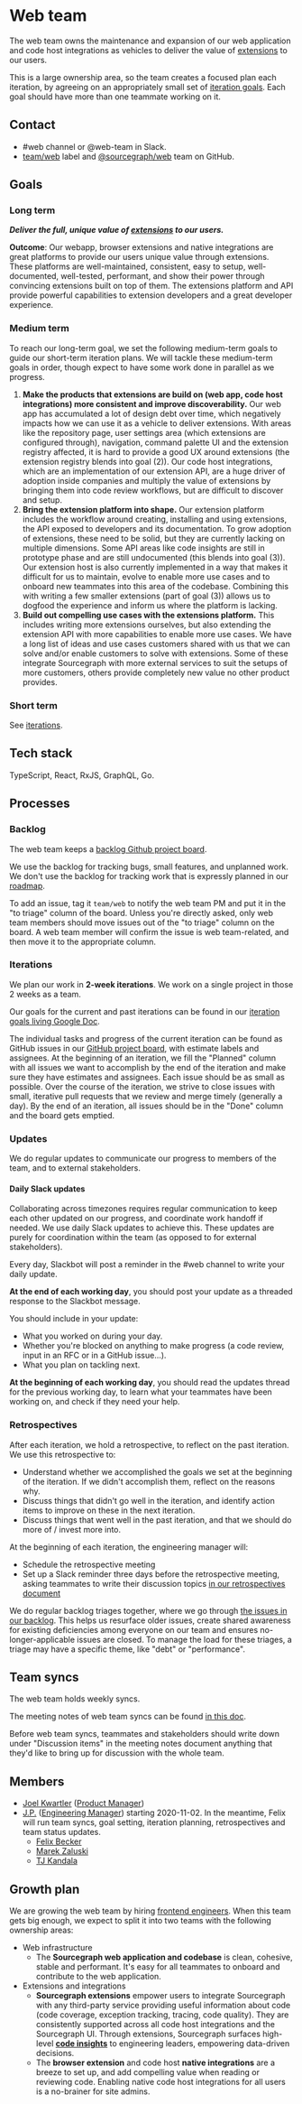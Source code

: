 # Web team

The web team owns the maintenance and expansion of our web application and code host integrations as vehicles to deliver the value of [extensions](https://docs.sourcegraph.com/extensions) to our users.

This is a large ownership area, so the team creates a focused plan each iteration, by agreeing on an appropriately small set of [iteration goals](../../../company/goals/index.md). Each goal should have more than one teammate working on it.

## Contact

- #web channel or @web-team in Slack.
- [team/web](https://github.com/sourcegraph/sourcegraph/issues/new?labels=team/web) label and [@sourcegraph/web](https://github.com/orgs/sourcegraph/teams/web) team on GitHub.

## Goals

### Long term

**_Deliver the full, unique value of [extensions](https://docs.sourcegraph.com/extensions) to our users._**

**Outcome**: Our webapp, browser extensions and native integrations are great platforms to provide our users unique value through extensions. These platforms are well-maintained, consistent, easy to setup, well-documented, well-tested, performant, and show their power through convincing extensions built on top of them. The extensions platform and API provide powerful capabilities to extension developers and a great developer experience.

### Medium term

To reach our long-term goal, we set the following medium-term goals to guide our short-term iteration plans.
We will tackle these medium-term goals in order, though expect to have some work done in parallel as we progress.

1. **Make the products that extensions are build on (web app, code host integrations) more consistent and improve discoverability.**
   Our web app has accumulated a lot of design debt over time, which negatively impacts how we can use it as a vehicle to deliver extensions.
   With areas like the repository page, user settings area (which extensions are configured through), navigation, command palette UI and the extension registry affected, it is hard to provide a good UX around extensions (the extension registry blends into goal (2)).
   Our code host integrations, which are an implementation of our extension API, are a huge driver of adoption inside companies and multiply the value of extensions by bringing them into code review workflows, but are difficult to discover and setup.
2. **Bring the extension platform into shape.**
   Our extension platform includes the workflow around creating, installing and using extensions, the API exposed to developers and its documentation.
   To grow adoption of extensions, these need to be solid, but they are currently lacking on multiple dimensions.
   Some API areas like code insights are still in prototype phase and are still undocumented (this blends into goal (3)).
   Our extension host is also currently implemented in a way that makes it difficult for us to maintain, evolve to enable more use cases and to onboard new teammates into this area of the codebase.
   Combining this with writing a few smaller extensions (part of goal (3)) allows us to dogfood the experience and inform us where the platform is lacking.
3. **Build out compelling use cases with the extensions platform.**
   This includes writing more extensions ourselves, but also extending the extension API with more capabilities to enable more use cases.
   We have a long list of ideas and use cases customers shared with us that we can solve and/or enable customers to solve with extensions.
   Some of these integrate Sourcegraph with more external services to suit the setups of more customers, others provide completely new value no other product provides.

### Short term

See [iterations](#iterations).

## Tech stack

TypeScript, React, RxJS, GraphQL, Go.

## Processes

### Backlog

The web team keeps a [backlog Github project board](https://github.com/orgs/sourcegraph/projects/98). 

We use the backlog for tracking bugs, small features, and unplanned work. We don't use the backlog for tracking work that is expressly planned in our [roadmap](../../product/roadmap.md#web).

To add an issue, tag it `team/web` to notify the web team PM and put it in the "to triage" column of the board. Unless you're directly asked, only web team members should move issues out of the "to triage" column on the board. A web team member will confirm the issue is web team-related, and then move it to the appropriate column. 

### Iterations

We plan our work in **2-week iterations**.
We work on a single project in those 2 weeks as a team.

Our goals for the current and past iterations can be found in our [iteration goals living Google Doc](https://docs.google.com/document/d/1n9WKjieKmd2YYkNrEsOfdmxRYUrbowLWjq05phLoQ6s/edit).

The individual tasks and progress of the current iteration can be found as GitHub issues in our [GitHub project board](https://github.com/orgs/sourcegraph/projects/45?fullscreen=true), with estimate labels and assignees.
At the beginning of an iteration, we fill the "Planned" column with all issues we want to accomplish by the end of the iteration and make sure they have estimates and assignees.
Each issue should be as small as possible.
Over the course of the iteration, we strive to close issues with small, iterative pull requests that we review and merge timely (generally a day).
By the end of an iteration, all issues should be in the "Done" column and the board gets emptied.

### Updates

We do regular updates to communicate our progress to members of the team, and to external stakeholders.

#### Daily Slack updates

Collaborating across timezones requires regular communication to keep each other updated on our progress, and coordinate work handoff if needed. We use daily Slack updates to achieve this.
These updates are purely for coordination within the team (as opposed to for external stakeholders).

Every day, Slackbot will post a reminder in the #web channel to write your daily update.

**At the end of each working day**, you should post your update as a threaded response to the Slackbot message.

You should include in your update:

- What you worked on during your day.
- Whether you're blocked on anything to make progress (a code review, input in an RFC or in a GitHub issue...).
- What you plan on tackling next.

**At the beginning of each working day**, you should read the updates thread for the previous working day, to learn what your teammates have been working on, and check if they need your help.

### Retrospectives

After each iteration, we hold a retrospective, to reflect on the past iteration. We use this retrospective to:

- Understand whether we accomplished the goals we set at the beginning of the iteration. If we didn't accomplish them, reflect on the reasons why.
- Discuss things that didn't go well in the iteration, and identify action items to improve on these in the next iteration.
- Discuss things that went well in the past iteration, and that we should do more of / invest more into.

At the beginning of each iteration, the engineering manager will:

- Schedule the retrospective meeting
- Set up a Slack reminder three days before the retrospective meeting, asking teammates to write their discussion topics [in our retrospectives document](https://docs.google.com/document/d/1YW45Dksk0vIn7drhatwLyo6YbMMkS-naHcuShUi1OOw/edit#heading=h.dxt1jy5hsf1d)

We do regular backlog triages together, where we go through [the issues in our backlog](https://github.com/sourcegraph/sourcegraph/issues?q=is%3Aissue+is%3Aopen+label%3Ateam%2Fweb).
This helps us resurface older issues, create shared awareness for existing deficiencies among everyone on our team and ensures no-longer-applicable issues are closed.
To manage the load for these triages, a triage may have a specific theme, like "debt" or "performance".

## Team syncs

The web team holds weekly syncs.

The meeting notes of web team syncs can be found [in this doc](https://docs.google.com/document/u/1/d/1IUsjbtYdGiAHvRUB1yf4eqnynin9WsxFR2zFCMm78jw/edit#).

Before web team syncs, teammates and stakeholders should write down under "Discussion items" in the meeting notes document anything that they'd like to bring up for discussion with the whole team.

## Members

- [Joel Kwartler](../../../company/team/index.md#joel-kwartler-he-him) ([Product Manager](../../product/roles/product_manager.md))
- [J.P.](../../../company/team/index.md#todo) ([Engineering Manager](../roles.md#engineering-manager)) starting 2020-11-02. In the meantime, Felix will run team syncs, goal setting, iteration planning, retrospectives and team status updates.
  - [Felix Becker](../../../company/team/index.md#felix-becker)
  - [Marek Zaluski](../../../company/team/index.md#marek-zaluski)
  - [TJ Kandala](../../../company/team/index.md#tharuntej-kandala-he-him)

## Growth plan

We are growing the web team by hiring [frontend engineers](https://github.com/sourcegraph/careers/blob/master/job-descriptions/software-engineer-frontend.md). When this team gets big enough, we expect to split it into two teams with the following ownership areas:

- Web infrastructure
  - The **Sourcegraph web application and codebase** is clean, cohesive, stable and performant. It's easy for all teammates to onboard and contribute to the web application.
- Extensions and integrations
  - **Sourcegraph extensions** empower users to integrate Sourcegraph with any third-party service providing useful information about code (code coverage, exception tracking, tracing, code quality). They are consistently supported across all code host integrations and the Sourcegraph UI. Through extensions, Sourcegraph surfaces high-level [**code insights**](https://docs.google.com/document/d/1EHzor6I1GhVVIpl70mH-c10b1tNEl_p1xRMJ9qHQfoc/edit) to engineering leaders, empowering data-driven decisions.
  - The **browser extension** and code host **native integrations** are a breeze to set up, and add compelling value when reading or reviewing code. Enabling native code host integrations for all users is a no-brainer for site admins.
